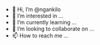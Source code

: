 - 👋 Hi, I’m @ngankilo
- 👀 I’m interested in ...
- 🌱 I’m currently learning ...
- 💞️ I’m looking to collaborate on ...
- 📫 How to reach me ...

<!---
ngankilo/ngankilo is a ✨ special ✨ repository because its `README.md` (this file) appears on your GitHub profile.
You can click the Preview link to take a look at your changes.
--->
